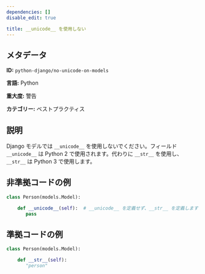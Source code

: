 ```yaml
---
dependencies: []
disable_edit: true

title: __unicode__ を使用しない
---
```

## メタデータ
**ID:** `python-django/no-unicode-on-models`

**言語:** Python

**重大度:** 警告

**カテゴリー:** ベストプラクティス

## 説明
Django モデルでは `__unicode__` を使用しないでください。フィールド `__unicode__` は Python 2 で使用されます。代わりに `__str__` を使用し、`__str__` は Python 3 で使用します。

## 非準拠コードの例
```python
class Person(models.Model):

    def __unicode__(self):  # __unicode__ を定義せず、__str__ を定義します
       pass
```

## 準拠コードの例
```python
class Person(models.Model):

    def __str__(self):
       "person"
```
